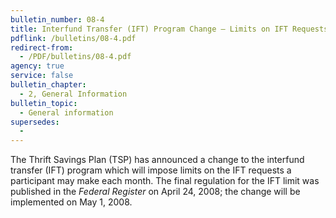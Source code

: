 ```yaml
---
bulletin_number: 08-4
title: Interfund Transfer (IFT) Program Change — Limits on IFT Requests
pdflink: /bulletins/08-4.pdf
redirect-from:
  - /PDF/bulletins/08-4.pdf
agency: true
service: false
bulletin_chapter:
  - 2, General Information
bulletin_topic:
  - General information
supersedes:
  -
---
```


The Thrift Savings Plan (TSP) has announced a change to the interfund transfer (IFT) program
which will impose limits on the IFT requests a participant may make each month. The final
regulation for the IFT limit was published in the _Federal Register_ on April 24, 2008; the change
will be implemented on May 1, 2008.
